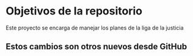 # Objetivos de la repositorio

Este proyecto se encarga de manejar los planes de la liga de la justicia

## Estos cambios son otros nuevos desde GitHub
